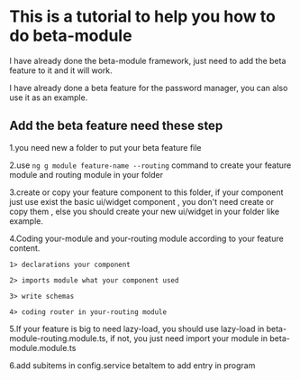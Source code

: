 # This is a tutorial to help you how to do beta-module

I have already done the beta-module framework, just need to add the beta feature to it and it will work.

I have already done a beta feature for the password manager, you can also use it as an example.

## Add the beta feature need these step

1.you need new a folder to put your beta feature file

2.use `ng g module feature-name --routing` command to create your feature module and routing module in your folder

3.create or copy your feature component to this folder, if your component just use exist the basic ui/widget component , you don't need create or copy them , else you should create your new ui/widget in your folder like example.

4.Coding your-module and your-routing module according to your feature content.

    1> declarations your component

    2> imports module what your component used

    3> write schemas

    4> coding router in your-routing module 

5.If your feature is big to need lazy-load, you should use lazy-load in beta-module-routing.module.ts, if not, you just need import your module in beta-module.module.ts

6.add subitems in config.service betaItem to add entry in program

